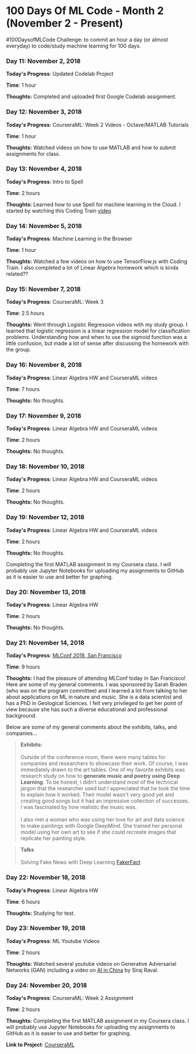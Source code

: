 # 100 Days Of ML Code - Month 2 (November 2 - Present)
 #100DaysofMLCode Challenge: to commit an hour a day (or almost everyday) to code/study machine learning for 100 days.

### Day 11: November 2, 2018

**Today's Progress**: Updated Codelab Project

**Time**: 1 hour

**Thoughts:** Completed and uploaded first Google Codelab assignment.


### Day 12: November 3, 2018

**Today's Progress**: CourseraML: Week 2 Videos - Octave/MATLAB Tutorials

**Time**: 1 hour

**Thoughts:** Watched videos on how to use MATLAB and how to submit assignments for class.


### Day 13: November 4, 2018

**Today's Progress**: Intro to Spell

**Time**: 2 hours

**Thoughts:** Learned how to use Spell for machine learning in the Cloud. I started by watching this Coding Train [video](https://youtu.be/ggBOAPtFjYU)


### Day 14: November 5, 2018

**Today's Progress**: Machine Learning in the Browser

**Time**: 1 hour  

**Thoughts:** Watched a few videos on how to use TensorFlow.js with Coding Train. I also completed a lot of Linear Algebra homework which is kinda related??


### Day 15: November 7, 2018

**Today's Progress**: CourseraML: Week 3

**Time**: 2.5 hours

**Thoughts:** Went through Logistic Regression videos with my study group. I learned that logistic regression is a linear regression model for classification problems. Understanding how and when to use the sigmoid function was a little confusion, but made a lot of sense after discussing the homework with the group.

### Day 16: November 8, 2018

**Today's Progress**: Linear Algebra HW and CourseraML videos

**Time**: 7 hours

**Thoughts:** No thoughts.


### Day 17: November 9, 2018

**Today's Progress**: Linear Algebra HW and CourseraML videos

**Time**: 2 hours

**Thoughts:** No thoughts.


### Day 18: November 10, 2018

**Today's Progress**: Linear Algebra HW and CourseraML videos

**Time**: 2 hours

**Thoughts:** No thoughts.


### Day 19: November 12, 2018

**Today's Progress**: Linear Algebra HW and CourseraML videos

**Time**: 2 hours

**Thoughts:** No thoughts.

Completing the first MATLAB assignment in my Coursera class. I will probably use Jupyter Notebooks for uploading my assignments to GitHub as it is easier to use and better for graphing.

<!-- ***Include a link to Assignment on Github here***
**Link to Project**: [ ](https://github.com/carlymichele) -->


### Day 20: November 13, 2018

**Today's Progress**: Linear Algebra HW

**Time**: 2 hours

**Thoughts:** No thoughts.


### Day 21: November 14, 2018

**Today's Progress**: [MLConf 2018, San Francisco](https://mlconf.com/)

**Time**: 9 hours

**Thoughts:** I had the pleasure of attending MLConf today in San Francisco! Here are some of my general comments. I was sponsored by Sarah Braden (who was on the program committee) and I learned a lot from talking to her about applications on ML in nature and music. She is a data scientist and has a PhD in Geological Sciences. I felt very privileged to get her point of view because she has such a diverse educational and professional background.

Below are some of my general comments about the exhibits, talks, and companies...

<!-- >##### &nbsp;&nbsp;&nbsp;&nbsp;&nbsp;&nbsp;&nbsp;&nbsp; -->
>**Exhibits:** <br><br>
>Outside of the conference room, there were many tables for companies and researchers to showcase their work. Of course, I was immediately drawn to the art tables.
>One of my favorite exhibits was research study on how to **generate music and poetry using Deep Learning**. To be honest, I didn't understand most of the technical jargon that the researcher used but I appreciated that he took the time to explain how it worked. Their model wasn't very good yet and creating good songs but it had an impressive collection of successes. I was fascinated by how realistic the music was. <br><br>
>I also met a woman who was using her love for art and data science to make paintings with Google DeepMind. She trained her personal model using her own art to see if she could recreate images that replicate her painting style.

>**Talks** <br><br>
>Solving Fake News with Deep Learning
>[FakerFact](https://www.fakerfact.org/)
>


### Day 22: November 18, 2018

**Today's Progress**: Linear Algebra HW

**Time**: 6 hours

**Thoughts:** Studying for test.


### Day 23: November 19, 2018

**Today's Progress**: ML Youtube Videos

**Time**: 2 hours

**Thoughts:** Watched several youtube videos on Generative Adversarial Networks (GAN) including a video on [AI in China](https://youtu.be/4Gk6mxKXKTk) by Siraj Raval.


### Day 24: November 20, 2018

**Today's Progress**: CourseraML: Week 2 Assignment

**Time**: 2 hours

**Thoughts:** Completing the first MATLAB assignment in my Coursera class. I will probably use Jupyter Notebooks for uploading my assignments to GitHub as it is easier to use and better for graphing.
<!-- ***Include a link to Assignment on Github here*** -->
**Link to Project**: [CourseraML](https://github.com/carlymichele/CourseraML)
